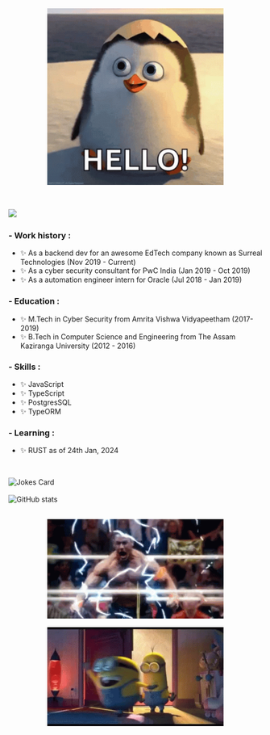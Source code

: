 <!-- Markdown -->

<div align="center">
<img hight="150" width="350" alt="GIF" align="center" src="https://github.com/de-saurabh/de-saurabh/blob/main/assets/hello.gif">
</div>

</br>
</br>

![](https://komarev.com/ghpvc/?username=de-saurabh&style=flat-square)

### - Work history :
- ✨ As a backend dev for an awesome EdTech company known as Surreal Technologies (Nov 2019 - Current)
- ✨ As a cyber security consultant for PwC India (Jan 2019 - Oct 2019)
- ✨ As a automation engineer intern for Oracle (Jul 2018 - Jan 2019)

### - Education :
- ✨ M.Tech in Cyber Security from Amrita Vishwa Vidyapeetham (2017-2019)
- ✨ B.Tech in Computer Science and Engineering from The Assam Kaziranga University (2012 - 2016)

### - Skills :
- ✨ JavaScript
- ✨ TypeScript
- ✨ PostgresSQL
- ✨ TypeORM

### - Learning :
- ✨ RUST as of 24th Jan, 2024

</br>


![Jokes Card](https://readme-jokes.vercel.app/api)<br/><br/>
![GitHub stats](https://github-readme-stats.vercel.app/api?username=de-saurabh&count_private=true)<br/><br/>
<div align="center">
  <img hight="150" width="350" alt="GIF" align="center" src="https://github.com/de-saurabh/de-saurabh/blob/main/assets/john-cena-super-saiyan.gif"></br>
</br>
  <img hight="150" width="350" alt="GIF" align="center" src="https://github.com/de-saurabh/de-saurabh/blob/main/assets/im-out-bye.gif">
</div>
<!--
**de-saurabh/de-saurabh** is a ✨ _special_ ✨ repository because its `README.md` (this file) appears on your GitHub profile.

Here are some ideas to get you started:

- 🔭 I’m currently working on ...
- 🌱 I’m currently learning ...
- 👯 I’m looking to collaborate on ...
- 🤔 I’m looking for help with ...
- 💬 Ask me about ...
- 📫 How to reach me: ...
- 😄 Pronouns: ...
- ⚡ Fun fact: ...
-->
